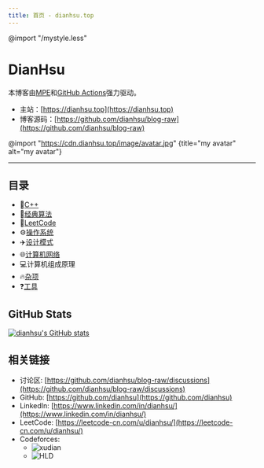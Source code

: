 ```yaml
---
title: 首页 - dianhsu.top
---
```

@import "/mystyle.less"
# DianHsu

本博客由[MPE](https://shd101wyy.github.io/markdown-preview-enhanced/#/)和[GitHub Actions](https://github.com/features/actions)强力驱动。

- 主站：[https://dianhsu.top](https://dianhsu.top)
- 博客源码：[https://github.com/dianhsu/blog-raw](https://github.com/dianhsu/blog-raw)

@import "https://cdn.dianhsu.top/image/avatar.jpg" {title="my avatar" alt="my avatar"}

--------------------------

## 目录

- :apple:[C++](./cplusplus/index.html)
- :rocket:[经典算法](./algorithm/index.html)
- :balloon:[LeetCode](./leetcode/index.html)
- :gear:[操作系统](./operation_system/index.html)
- :airplane:[设计模式](./design_pattern/index.html)
- :globe_with_meridians:[计算机网络](./computer_network/index.html)
- :computer:计算机组成原理
- :fire:[杂项](./misc/index.html)
- :question:[工具](./tool/index.html)


## GitHub Stats
[![dianhsu's GitHub stats](https://github-readme-stats.vercel.app/api?username=dianhsu)](https://github.com/anuraghazra/github-readme-stats)


## 相关链接
- 讨论区: [https://github.com/dianhsu/blog-raw/discussions](https://github.com/dianhsu/blog-raw/discussions)
- GitHub: [https://github.com/dianhsu](https://github.com/dianhsu)
- LinkedIn: [https://www.linkedin.com/in/dianhsu/](https://www.linkedin.com/in/dianhsu/)
- LeetCode: [https://leetcode-cn.com/u/dianhsu/](https://leetcode-cn.com/u/dianhsu/)
- Codeforces:
  - ![xudian](http://cfrating.ihcr.top/?user=xudian)
  - ![HLD](http://cfrating.ihcr.top/?user=HLD)